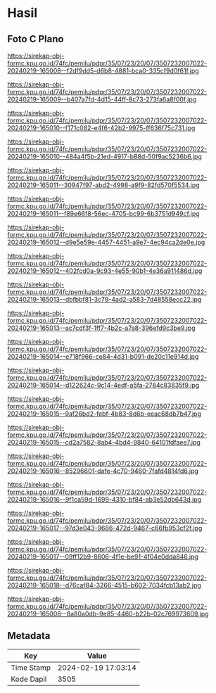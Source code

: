 # Hasil

## Foto C Plano

https://sirekap-obj-formc.kpu.go.id/74fc/pemilu/pdpr/35/07/23/20/07/3507232007022-20240219-165008--f2df9dd5-d6b8-4881-bca0-335cf9d0f61f.jpg

https://sirekap-obj-formc.kpu.go.id/74fc/pemilu/pdpr/35/07/23/20/07/3507232007022-20240219-165009--b407a7fd-4d15-44ff-8c73-273fa6a8f00f.jpg

https://sirekap-obj-formc.kpu.go.id/74fc/pemilu/pdpr/35/07/23/20/07/3507232007022-20240219-165010--f171c082-e4f6-42b2-9975-ff636f75c731.jpg

https://sirekap-obj-formc.kpu.go.id/74fc/pemilu/pdpr/35/07/23/20/07/3507232007022-20240219-165010--484a4f5b-21ed-4917-b88d-50f9ac5236b6.jpg

https://sirekap-obj-formc.kpu.go.id/74fc/pemilu/pdpr/35/07/23/20/07/3507232007022-20240219-165011--30947f97-abd2-4998-a9f9-82fd570f5534.jpg

https://sirekap-obj-formc.kpu.go.id/74fc/pemilu/pdpr/35/07/23/20/07/3507232007022-20240219-165011--f89e66f8-56ec-4705-bc99-6b3751d949cf.jpg

https://sirekap-obj-formc.kpu.go.id/74fc/pemilu/pdpr/35/07/23/20/07/3507232007022-20240219-165012--d9e5e59e-4457-4451-a9e7-4ec94ca2de0e.jpg

https://sirekap-obj-formc.kpu.go.id/74fc/pemilu/pdpr/35/07/23/20/07/3507232007022-20240219-165012--402fcd0a-9c93-4e55-90b1-4e36a911486d.jpg

https://sirekap-obj-formc.kpu.go.id/74fc/pemilu/pdpr/35/07/23/20/07/3507232007022-20240219-165013--dbfbbf81-3c79-4ad2-a583-7d48558ecc22.jpg

https://sirekap-obj-formc.kpu.go.id/74fc/pemilu/pdpr/35/07/23/20/07/3507232007022-20240219-165013--ac7cdf3f-1ff7-4b2c-a7a8-396efd9c3be9.jpg

https://sirekap-obj-formc.kpu.go.id/74fc/pemilu/pdpr/35/07/23/20/07/3507232007022-20240219-165014--e718f966-ce84-4d31-b091-de20c11e914d.jpg

https://sirekap-obj-formc.kpu.go.id/74fc/pemilu/pdpr/35/07/23/20/07/3507232007022-20240219-165014--d122624c-9c14-4edf-a5fa-2784c83835f9.jpg

https://sirekap-obj-formc.kpu.go.id/74fc/pemilu/pdpr/35/07/23/20/07/3507232007022-20240219-165015--9af26bd2-febf-4b83-8d6b-eeac68db7b47.jpg

https://sirekap-obj-formc.kpu.go.id/74fc/pemilu/pdpr/35/07/23/20/07/3507232007022-20240219-165015--cd2a7582-8ab4-4bd4-9840-64101fdfaee7.jpg

https://sirekap-obj-formc.kpu.go.id/74fc/pemilu/pdpr/35/07/23/20/07/3507232007022-20240219-165016--85296601-dafe-4c70-9460-7fafd4814fd6.jpg

https://sirekap-obj-formc.kpu.go.id/74fc/pemilu/pdpr/35/07/23/20/07/3507232007022-20240219-165016--9f1ca59d-1699-4310-bf84-ab3e52db643d.jpg

https://sirekap-obj-formc.kpu.go.id/74fc/pemilu/pdpr/35/07/23/20/07/3507232007022-20240219-165017--97d3e043-9686-472d-9467-c66fb953cf2f.jpg

https://sirekap-obj-formc.kpu.go.id/74fc/pemilu/pdpr/35/07/23/20/07/3507232007022-20240219-165017--09ff12b9-8606-4f1e-be91-4f04e0dda846.jpg

https://sirekap-obj-formc.kpu.go.id/74fc/pemilu/pdpr/35/07/23/20/07/3507232007022-20240219-165018--d76caf84-3266-4515-b602-7034fcb13ab2.jpg

https://sirekap-obj-formc.kpu.go.id/74fc/pemilu/pdpr/35/07/23/20/07/3507232007022-20240219-165008--8a80a0db-9e85-4460-b22b-02c769973609.jpg


## Metadata

| Key        | Value               |
| ---------- | ------------------- |
| Time Stamp | 2024-02-19 17:03:14 |
| Kode Dapil | 3505                |



